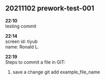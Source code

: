 ## 20211102 prework-test-001

**22:10**  
testing commit  

**22:14**  
screen id: tiyub  
name: Ronald L.  

**22:19**  
Steps to commit a file in GIT:  
1. save a change
git add example_file_name
